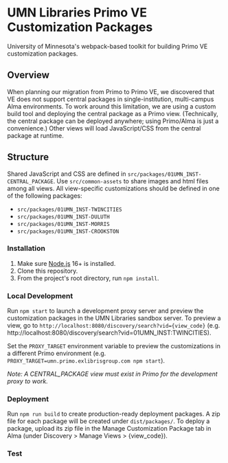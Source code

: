 # UMN Libraries Primo VE Customization Packages
University of Minnesota's webpack-based toolkit for building Primo VE customization packages. 

## Overview
When planning our migration from Primo to Primo VE, we discovered that VE does not support central packages in single-institution, multi-campus Alma environments. To work around this limitation, we are using a custom build tool and deploying the central package as a Primo view. (Technically, the central package can be deployed anywhere; using Primo/Alma is just a convenience.) Other views will load JavaScript/CSS from the central package at runtime. 

## Structure

Shared JavaScript and CSS are defined in `src/packages/01UMN_INST-CENTRAL_PACKAGE`. Use `src/common-assets` to share images and html files among all views. All view-specific customizations should be defined in one of the following packages: 

- `src/packages/01UMN_INST-TWINCITIES`
- `src/packages/01UMN_INST-DULUTH`
- `src/packages/01UMN_INST-MORRIS`
- `src/packages/01UMN_INST-CROOKSTON`

### Installation

1. Make sure [Node.js](https://nodejs.org) 16+ is installed. 
2. Clone this repository.
3. From the project's root directory, run `npm install`.

### Local Development

Run `npm start` to launch a development proxy server and preview the customization packages in the UMN Libraries sandbox server. To preview a view, go to `http://localhost:8080/discovery/search?vid={view_code}` (e.g. http://localhost:8080/discovery/search?vid=01UMN_INST:TWINCITIES).

Set the `PROXY_TARGET` environment variable to preview the customizations in a different Primo environment (e.g. `PROXY_TARGET=umn.primo.exlibrisgroup.com npm start`).

*Note: A CENTRAL_PACKAGE view must exist in Primo for the development proxy to work.*

### Deployment
Run `npm run build` to create production-ready deployment packages. A zip file for each package will be created under `dist/packages/`. To deploy a package, upload its zip file in the Manage Customization Package tab in Alma (under Discovery > Manage Views > {view_code}).

### Test

